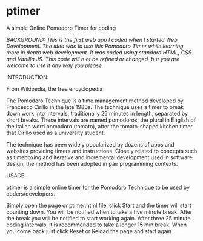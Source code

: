 # ptimer
A simple Online Pomodoro Timer for coding

*BACKGROUND:
This is the first web app I coded when I started Web Development. The idea was to use this Pomodoro Timer while learning more in depth web development. It was coded using standard HTML, CSS and Vanilla JS. This code will n ot be refined or changed, but you are welcome to use it any way you please.*

INTRODUCTION:

From Wikipedia, the free encyclopedia

The Pomodoro Technique is a time management method developed by Francesco Cirillo in the late 1980s. The technique uses a timer to break down work into intervals, traditionally 25 minutes in length, separated by short breaks. These intervals are named pomodoros, the plural in English of the Italian word pomodoro (tomato), after the tomato-shaped kitchen timer that Cirillo used as a university student.

The technique has been widely popularized by dozens of apps and websites providing timers and instructions. Closely related to concepts such as timeboxing and iterative and incremental development used in software design, the method has been adopted in pair programming contexts.

USAGE:

ptimer is a simple online timer for the Pomodoro Technique to be used by coders/developers.

Simply open the page or ptimer.html file, click Start and the timer will start counting down.
You will be notified when to take a five minute break. After the break you will be notified to start working again. After three 25 minute coding intervals, it is recommended to take a longer 15 min break. When you come back just click Reset or Reload the page and start again
